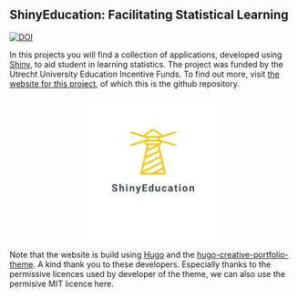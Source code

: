 ## ShinyEducation: Facilitating Statistical Learning

[![DOI](https://zenodo.org/badge/513165763.svg)](https://zenodo.org/badge/latestdoi/513165763)

In this projects you will find a collection of applications, developed using [Shiny](https://shiny.posit.co/), to aid student in learning statistics. The project was funded by the Utrecht University Education Incentive Funds. To find out more, visit [the website for this project](https://utrechtuniversity.github.io/ShinyEducation/apps/), of which this is the github repository. 


<p align="center">
  <a href="https://utrechtuniversity.github.io/ShinyEducation/apps/">
    <img width="50%" height="50%" src="https://github.com/UtrechtUniversity/ShinyEducation/blob/5947a80dda36ad8fbb80ab02c302bda0eb27b11d/logos/logo_transparent.png">
  </a>
</p>

Note that the website is build using [Hugo](https://gohugo.io/) and the [hugo-creative-portfolio-theme](https://github.com/kishaningithub/hugo-creative-portfolio-theme). A kind thank you to these developers. Especially thanks to the permissive licences used by developer of the theme, we can also use the permisive MIT licence here.
